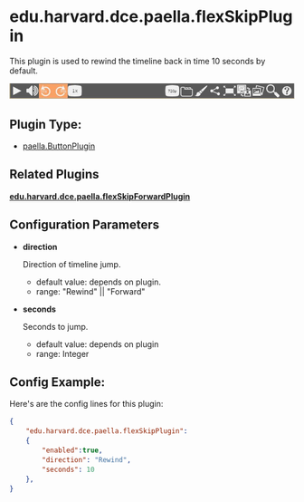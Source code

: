# edu.harvard.dce.paella.flexSkipPlugin

This plugin is used to rewind the timeline back in time 10 seconds by default.

![](images/flexSkipPlugin.jpg)

## Plugin Type:
- [paella.ButtonPlugin](../developer/plugin_types.md)

## Related Plugins 

[**edu.harvard.dce.paella.flexSkipForwardPlugin**](edu.harvard.dce.paella.flexSkipForwardPlugin.md)

## Configuration Parameters

* **direction**

	Direction of timeline jump.
	- default value: depends on plugin.
	- range: "Rewind" || "Forward"

* **seconds**

	Seconds to jump.
	- default value: depends on plugin
	- range: Integer


## Config Example:

Here's are the config lines for this plugin:

```json
{
	"edu.harvard.dce.paella.flexSkipPlugin": 
	{
		"enabled":true, 
		"direction": "Rewind", 
		"seconds": 10
	},
}
```
